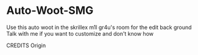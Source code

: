Auto-Woot-SMG
=============
Use this auto woot in the skrillex m1l gr4u's room for the edit back ground
Talk with me if you want to customize and don't know how 



CREDITS
Origin
